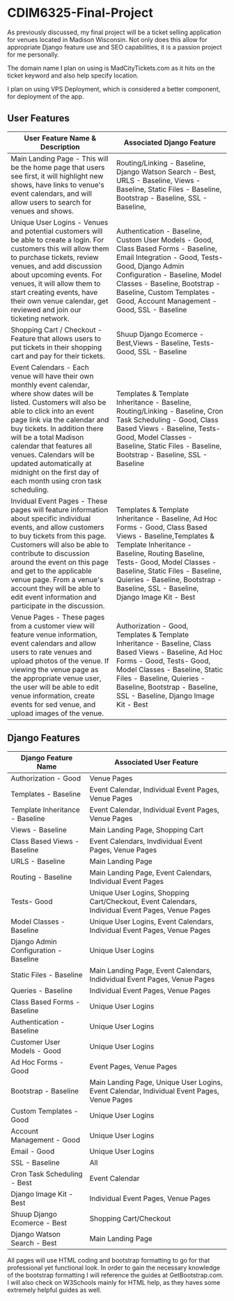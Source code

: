 # CDIM6325-Final-Project

As previously discussed, my final project will be a ticket selling application for venues located in Madison Wisconsin.
Not only does this allow for appropriate Django feature use and SEO capabilities, it is a passion project for me personally. 

The domain name I plan on using is MadCityTickets.com as it hits on the ticket keyword and also help specify location.

I plan on using VPS Deployment, which is considered a better component, for deployment of the app. 


## User Features
|User Feature Name & Description|Associated Django Feature|
|--------------------------|-------------------------|
Main Landing Page - This will be the home page that users see first, it will highlight new shows, have links to venue's event calendars, and will allow users to search for venues and shows.| Routing/Linking - Baseline, Django Watson Search - Best, URLS - Baseline, Views - Baseline, Static Files - Baseline, Bootstrap - Baseline, SSL - Baseline, 
Unique User Logins - Venues and potential customers will be able to create a login. For customers this will allow them to purchase tickets, review venues, and add discussion about upcoming events.  For venues, it will allow them to start creating events, have their own venue calendar, get reviewed and join our ticketing network.| Authentication - Baseline, Custom User Models - Good, Class Based Forms - Baseline, Email Integration - Good, Tests- Good, Django Admin Configuration - Baseline, Model Classes - Baseline, Bootstrap - Baseline, Custom Templates - Good, Account Management - Good, SSL - Baseline
Shopping Cart / Checkout - Feature that allows users to put tickets in their shopping cart and pay for their tickets.| Shuup Django Ecomerce - Best,Views - Baseline, Tests- Good, SSL - Baseline
Event Calendars - Each venue will have their own monthly event calendar, where show dates will be listed.  Customers will also be able to click into an event page link via the calendar and buy tickets. In addition there will be a total Madison calendar that features all venues. Calendars will be updated automatically at midnight on the first day of each month using cron task scheduling.| Templates & Template Inheritance - Baseline,  Routing/Linking - Baseline, Cron Task Scheduling - Good, Class Based Views - Baseline, Tests- Good, Model Classes - Baseline, Static Files - Baseline, Bootstrap - Baseline, SSL - Baseline
Invidual Event Pages - These pages will feature information about specific individual events, and allow customers to buy tickets from this page. Customers will also be able to contribute to discussion around the event on this page and get to the applicable venue page.  From a venue's account they will be able to edit event information and participate in the discussion.|Templates & Template Inheritance - Baseline, Ad Hoc Forms - Good, Class Based Views - Baseline,Templates & Template Inheritance - Baseline, Routing Baseline, Tests- Good, Model Classes - Baseline, Static Files - Baseline, Quieries - Baseline, Bootstrap - Baseline, SSL - Baseline, Django Image Kit - Best
Venue Pages - These pages from a customer view will feature venue information, event calendars and allow users to rate venues and upload photos of the venue. If viewing the venue page as the appropriate venue user, the user will be able to edit venue information, create events for sed venue, and upload images of the venue.| Authorization - Good, Templates & Template Inheritance - Baseline, Class Based Views - Baseline, Ad Hoc Forms - Good, Tests- Good, Model Classes - Baseline, Static Files - Baseline, Quieries - Baseline, Bootstrap - Baseline, SSL - Baseline, Django Image Kit - Best


## Django Features
|Django Feature Name| Associated User Feature|
|-------------------|------------------------|
|Authorization - Good|Venue Pages|
|Templates - Baseline|Event Calendar, Individual Event Pages, Venue Pages|
|Template Inheritance - Baseline|Event Calendar, Individual Event Pages, Venue Pages|
|Views - Baseline| Main Landing Page, Shopping Cart|
|Class Based Views - Baseline| Event Calendars, Invdividual Event Pages, Venue Pages|
|URLS - Baseline| Main Landing Page|
|Routing - Baseline| Main Landing Page, Event Calendars, Individual Event Pages|
|Tests- Good| Unique User Logins, Shopping Cart/Checkout, Event Calendars, Individual Event Pages, Venue Pages|
|Model Classes - Baseline| Unique User Logins, Event Calendars, Individual Event Pages, Venue Pages|
|Django Admin Configuration - Baseline| Unique User Logins|
|Static Files - Baseline| Main Landing Page, Event Calendars, Indidvidual Event Pages, Venue Pages|
|Queries - Baseline| Individual Event Pages, Venue Pages|
|Class Based Forms - Baseline| Unique User Logins|
|Authentication - Baseline| Unique User Logins|
|Customer User Models - Good| Unique User Logins|
|Ad Hoc Forms - Good| Event Pages, Venue Pages|
|Bootstrap - Baseline| Main Landing Page, Unique User Logins, Event Calendar, Individual Event Pages, Venue Pages|
|Custom Templates - Good| Unique User Logins|
|Account Management - Good| Unique User Logins|
|Email - Good| Unique User Logins|
|SSL - Baseline| All|
|Cron Task Scheduling - Best| Event Calendar|
|Django Image Kit - Best| Individual Event Pages, Venue Pages|
|Shuup Django Ecomerce - Best| Shopping Cart/Checkout|
|Django Watson Search - Best| Main Landing Page|

All pages will use HTML coding and bootstrap formatting to go for that professional yet functional look.  In order to gain the necessary knowledge of the bootstrap formatting I will reference the guides at GetBootstrap.com.  I will also check on W3Schools mainly for HTML help, as they haves some extremely helpful guides as well.






